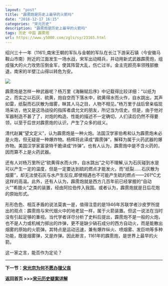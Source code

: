 ```yaml
---
layout: "post"
title: "霹雳炮是历史上最早的火箭吗"
date: "2018-12-17 16:15"
categories: "宋元历史"
description: "霹雳炮是历史上最早的火箭吗"
tags: 历史 中国 霹雳炮
url: https://www.y5000.com/zgls/sy/23165.html
---
```






绍兴三十一年（1161),南宋王朝的军队与金朝的军队在长江下游采石镇（今安徽马鞍山市南）附近的江面发生一场水战，宋军出动精兵，并动用新式武器霹雳炮，组成强大的火力攻势压倒金军，使其阵营大乱，伤亡过半。金主完颜亮率领残部撤退，南宋的半壁江山得以转危为安。

![](https://img.y5000.com/uploads/allimg/170630/8-1F630093350216.jpg)

霹雳炮是怎样一种武器呢？杨万里《海鳅赋后序》中记载得比较详细：“以纸为之，而实之以石灰、硫黄，炮自空而下落水中，硫黄得水而火作，自水跳出，其声如雷，纸裂而石灰散为烟雾，眯其人马之目，人物不相见。”杨万里于战后曾亲临现场采访，他又是这场战役的指挥者虞允文的朋友，所记当为信史。但是，由于他对军器制造不甚了了，对炮的构造、性能的描述不一定确切，人们读后仍然不得要领，以至于后世对霹雳炮的认识，产生了众多的歧义。

清代赵翼“望文定义”，认为霹雳炮是一种火炮。法国汉学家伯希和认为霹雳炮未必是火炮，但无疑是一种爆炸物。杨辉将此译成“霹雳弹”，解释为属于火药武器的爆炸物。美国汉学家富录特干脆译成“炸弹”。也有人认为，霹雳炮中是不含火药的，因而算不上是火药武器。

还有人对杨万里所记“硫黄得水而火炸，自水跳出”之句不理解,认为石灰碰到水是可以产生一定的温度，但是一定要达到硫的燃点才能发火，而“纸裂……石灰散为烟雾”，却无法使石灰与水产生反应,即使相遇也不可能产生硫的燃点——261℃尤这样的高温。此外，还有人认为，霹雳炮就是西方几百年前已经掌握的“自动火”“希腊火”之类的装置，经由阿拉伯传入我国。或者认为，霹雳炮就是日后花炮的原始形式。

形形色色、相互矛盾的说法莫衷一是，值得注意的是1946年苏联学者沙皮罗所提出的观点：霹雳炮与宋代烟火中的地老鼠一样，属于火箭装置。但这一说法在当时没有引起足够的重视。当代学者详尽分析了史料后提出，霹雳炮不是一般的火炮，也不是人力或机械力掷出的炸弹，更不是缺少硝石成分的西方自动火，而是能散出烟雾的原始的火箭弹。其特点是运动迅速，兼有爆炸纵火、喷烟雾、发巨响等多种功能，既是烟雾弹，又是炸弹。因此断言，1161年的霹雳炮，是世界上最早的火箭。

这一家之言，能否作为定论？

* * *

**下一节：[宋光宗为何不愿办理父丧](https://www.y5000.com/zgls/sy/23166.html)**

**返回首页 >>>[宋元历史疑案详解](https://www.y5000.com/zgls/sy/23199.html)**

